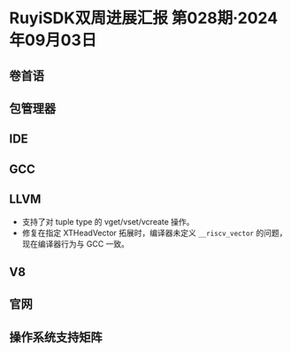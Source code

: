 # RuyiSDK双周进展汇报  第028期·2024年09月03日

## 卷首语

## 包管理器

## IDE

## GCC

## LLVM

- 支持了对 tuple type 的 vget/vset/vcreate 操作。
- 修复在指定 XTHeadVector 拓展时，编译器未定义 `__riscv_vector` 的问题，现在编译器行为与 GCC 一致。

## V8

## 官网

## 操作系统支持矩阵
